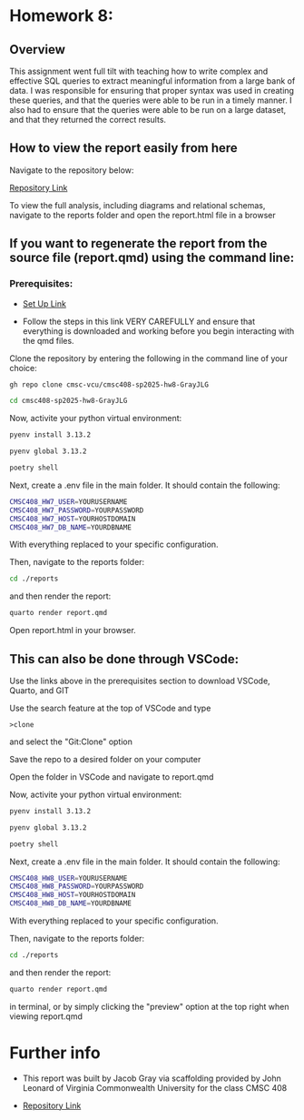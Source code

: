 # Homework 8: #

## Overview ##

This assignment went full tilt with teaching how to write complex and effective SQL queries to extract meaningful information from a large bank of data. I was responsible for ensuring that proper syntax was used in creating these queries, and that the queries were able to be run in a timely manner. I also had to ensure that the queries were able to be run on a large dataset, and that they returned the correct results.

## How to view the report easily from here ##

Navigate to the repository below: 

[Repository Link](https://github.com/cmsc-vcu/cmsc408-sp2025-hw8-GrayJLG) 

To view the full analysis, including diagrams and relational schemas, navigate to the reports folder and open the report.html file in a browser

## If you want to regenerate the report from the source file (report.qmd) using the command line: ##

### Prerequisites: ###

-  [Set Up Link](https://vcu-ssg.github.io/ssg-quarto-python-setup/) 

- Follow the steps in this link VERY CAREFULLY and ensure that everything is downloaded and working before you begin interacting with the qmd files.

Clone the repository by entering the following in the command line of your choice:

```bash
gh repo clone cmsc-vcu/cmsc408-sp2025-hw8-GrayJLG

cd cmsc408-sp2025-hw8-GrayJLG

```

Now, activite your python virtual environment:

```bash
pyenv install 3.13.2

```

```bash
pyenv global 3.13.2

```

```bash
poetry shell

```
Next, create a .env file in the main folder. It should contain the following:

```bash
CMSC408_HW7_USER=YOURUSERNAME
CMSC408_HW7_PASSWORD=YOURPASSWORD
CMSC408_HW7_HOST=YOURHOSTDOMAIN
CMSC408_HW7_DB_NAME=YOURDBNAME
```

With everything replaced to your specific configuration. 

Then, navigate to the reports folder:

```bash
cd ./reports
```

and then render the report:

```bash
quarto render report.qmd
```

Open report.html in your browser.

## This can also be done through VSCode: ##

Use the links above in the prerequisites section to download VSCode, Quarto, and GIT

Use the search feature at the top of VSCode and type

`>clone`

and select the "Git:Clone" option

Save the repo to a desired folder on your computer

Open the folder in VSCode and navigate to report.qmd

Now, activite your python virtual environment:

```bash
pyenv install 3.13.2

```

```bash
pyenv global 3.13.2

```

```bash
poetry shell

```

Next, create a .env file in the main folder. It should contain the following:

```bash
CMSC408_HW8_USER=YOURUSERNAME
CMSC408_HW8_PASSWORD=YOURPASSWORD
CMSC408_HW8_HOST=YOURHOSTDOMAIN
CMSC408_HW8_DB_NAME=YOURDBNAME
```

With everything replaced to your specific configuration. 

Then, navigate to the reports folder:

```bash
cd ./reports
```

and then render the report:

```bash
quarto render report.qmd
```

in terminal, or by simply clicking the "preview" option at the top right when viewing report.qmd

# Further info #

- This report was built by Jacob Gray via scaffolding provided by John Leonard of Virginia Commonwealth University for the class CMSC 408

- [Repository Link](https://github.com/cmsc-vcu/cmsc408-sp2025-hw8-GrayJLG)


